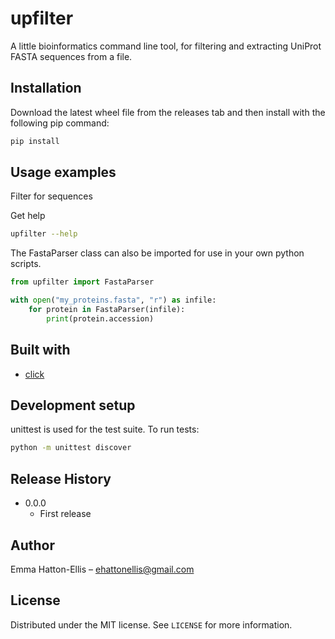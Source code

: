 # upfilter

A little bioinformatics command line tool, for filtering and extracting UniProt FASTA sequences from a file. 


## Installation

Download the latest wheel file from the releases tab and then install with the following pip command:

```bash
pip install 
```

## Usage examples
Filter for sequences  

Get help
```bash
upfilter --help
```

The FastaParser class can also be imported for use in your own python scripts.

```python
from upfilter import FastaParser

with open("my_proteins.fasta", "r") as infile:
    for protein in FastaParser(infile):
        print(protein.accession)

```

## Built with
- [click](https://click.palletsprojects.com/en/7.x/)

## Development setup

unittest is used for the test suite. To run tests:

```sh
python -m unittest discover 
```

## Release History

* 0.0.0
    * First release


## Author

Emma Hatton-Ellis – ehattonellis@gmail.com

## License

Distributed under the MIT license. See ``LICENSE`` for more information.
